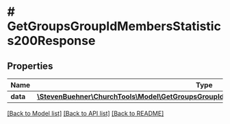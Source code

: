 # # GetGroupsGroupIdMembersStatistics200Response

## Properties

Name | Type | Description | Notes
------------ | ------------- | ------------- | -------------
**data** | [**\StevenBuehner\ChurchTools\Model\GetGroupsGroupIdMembersStatistics200ResponseDataInner[]**](GetGroupsGroupIdMembersStatistics200ResponseDataInner.md) |  | [optional]

[[Back to Model list]](../../README.md#models) [[Back to API list]](../../README.md#endpoints) [[Back to README]](../../README.md)
